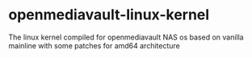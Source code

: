 # openmediavault-linux-kernel
The linux kernel compiled for openmediavault NAS os based on vanilla mainline with some patches for amd64 architecture
